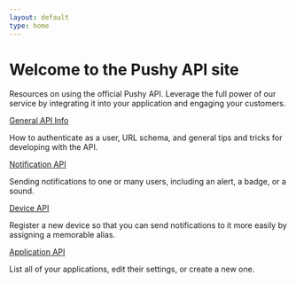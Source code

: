 ```yaml
---
layout: default
type: home
---
```


<div class="span-21" id="welcome">
  <h1>Welcome to the Pushy API site</h1>
  <p>Resources on using the official Pushy API. Leverage the full power of our service by integrating it into your application and engaging your customers.</p>
</div>

<div class="span-10">

  <div class='episode'>
    <div class="title"><a href="/api/general.html">General API Info</a></div>
    <p>How to authenticate as a user, URL schema, and general tips and tricks for developing with the API.</p>
  </div>

  <div class='episode'>
    <div class="title"><a href="/api/notification.html">Notification API</a></div>
    <p>Sending notifications to one or many users, including an alert, a badge, or a sound.</p>
  </div>

</div>

<div class="span-10">
  
  <div class='episode'>
    <div class="title"><a href="/api/device.html">Device API</a></div>
    <p>Register a new device so that you can send notifications to it more easily by assigning a memorable alias.</p>
  </div>

  <div class='episode'>
    <div class="title"><a href="/api/application.html">Application API</a></div>
    <p>List all of your applications, edit their settings, or create a new one.</p>
  </div>
	
</div>